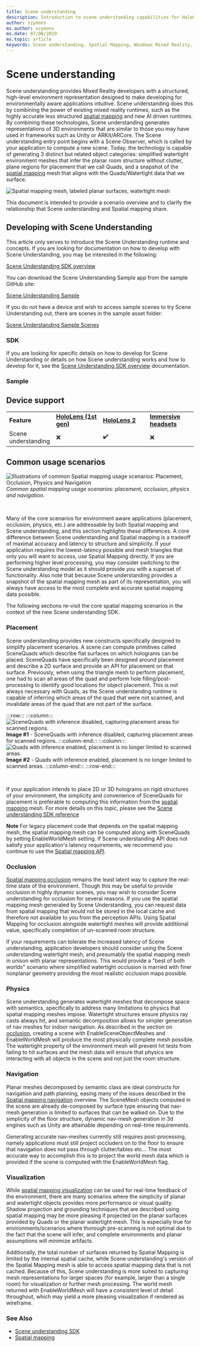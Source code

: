 ```yaml
---
title: Scene understanding
description: Introduction to scene understanding capabilities for HoloLens
author: szymons
ms.author: szymons
ms.date: 07/08/2019
ms.topic: article
keywords: Scene understanding, Spatial Mapping, Windows Mixed Reality, Unity, mixed reality headset, windows mixed reality headset, virtual reality headset, HoloLens, occlusion, SDK
---
```



# Scene understanding

Scene understanding provides Mixed Reality developers with a structured, high-level environment representation designed to make developing for environmentally aware applications intuitive. Scene understanding does this by combining the power of existing mixed reality runtimes, such as the highly accurate less structured [spatial mapping](spatial-mapping.md) and new AI driven runtimes. By combining these technologies, Scene understanding generates representations of 3D environments that are similar to those you may have used in frameworks such as Unity or ARKit/ARCore. The Scene understanding entry point begins with a Scene Observer, which is called by your application to compute a new scene. Today, the technology is capable of generating 3 distinct but related object categories: simplified watertight environment meshes that infer the planar room structure without clutter, plane regions for placement that we call Quads, and a snapshot of the [spatial mapping](spatial-mapping.md) mesh that aligns with the Quads/Watertight data that we surface.

![Spatial mapping mesh, labeled planar surfaces, watertight mesh](images/SUScenarios.png)

This document is intended to provide a scenario overview and to clarify the relationship that Scene understanding and Spatial mapping share.

## Developing with Scene Understanding

This article only serves to introduce the Scene Understanding runtime and concepts. If you are looking for documentation on how to develop with Scene Understanding, you may be interested in the following:

[Scene Understanding SDK overview](../develop/platform-capabilities-and-apis/scene-understanding-SDK.md)

You can download the Scene Understanding Sample app from the sample GitHub site:

[Scene Understanding Sample](https://github.com/microsoft/MixedReality-SceneUnderstanding-Samples)

If you do not have a device and wish to access sample scenes to try Scene Understanding out, there are scenes in the sample asset folder:

[Scene Understanding Sample Scenes](https://github.com/sceneunderstanding-microsoft/unitysample/tree/master/Assets/Resources/SerializedScenesForPCPath)

### SDK

If you are looking for specific details on how to develop for Scene Understanding or details on how Scene understanding works and how to develop for it, see the [Scene Understanding SDK overview](../develop/platform-capabilities-and-apis/scene-understanding-SDK.md) documentation.


### Sample


## Device support

<table>
    <colgroup>
    <col width="25%" />
    <col width="25%" />
    <col width="25%" />
    <col width="25%" />
    </colgroup>
    <tr>
        <td><strong>Feature</strong></td>
        <td><a href="../hololens-hardware-details.md"><strong>HoloLens (1st gen)</strong></a></td>
        <td><a href="https://docs.microsoft.com/hololens/hololens2-hardware"><strong>HoloLens 2</strong></td>
        <td><a href="../discover/immersive-headset-hardware-details.md"><strong>Immersive headsets</strong></a></td>
    </tr>
     <tr>
        <td>Scene understanding</td>
        <td>❌</td>
        <td>✔️</td>
        <td>❌</td>
    </tr>
</table>

## Common usage scenarios

![Illustrations of common Spatial mapping usage scenarios: Placement, Occlusion, Physics and Navigation](images/sm-concepts-1000px.png)<br>
*Common spatial mapping usage scenarios: placement, occlusion, physics and navigation.*

<br>

Many of the core scenarios for environment aware applications (placement, occlusion, physics, etc.) are addressable by both Spatial mapping and Scene understanding, and this section highlights these differences. A core difference between Scene understanding and Spatial mapping is a tradeoff of maximal accuracy and latency to structure and simplicity. If your application requires the lowest-latency possible and mesh triangles that only you will want to access, use Spatial Mapping directly. If you are performing higher level processing, you may consider switching to the Scene understanding model as it should provide you with a superset of functionality. Also note that because Scene understanding provides a snapshot of the spatial mapping mesh as part of its representation, you will always have access to the most complete and accurate spatial mapping data possible.

The following sections re-visit the core spatial mapping scenarios in the context of the new Scene understanding SDK.

### Placement

Scene understanding provides new constructs specifically designed to simplify placement scenarios. A scene can compute primitives called SceneQuads which describe flat surfaces on which holograms can be placed. SceneQuads have specifically been designed around placement and describe a 2D surface and provide an API for placement on that surface. Previously, when using the triangle mesh to perform placement, one had to scan all areas of the quad and perform hole filling/post-processing to identify good locations for object placement. This is not always necessary with Quads, as the Scene understanding runtime is capable of inferring which areas of the quad that were not scanned, and invalidate areas of the quad that are not part of the surface.

:::row:::
    :::column:::
       ![SceneQuads with inference disabled, capturing placement areas for scanned regions.](images/SUQuads.png)<br>
       **Image #1** - SceneQuads with inference disabled, capturing placement areas for scanned regions.
    :::column-end:::
        :::column:::
       ![Quads with inference enabled, placement is no longer limited to scanned areas.](images/SUWatertight.png)<br>
        **Image #2** - Quads with inference enabled, placement is no longer limited to scanned areas.
    :::column-end:::
:::row-end:::

<br>


If your application intends to place 2D or 3D holograms on rigid structures of your environment, the simplicity and convenience of SceneQuads for placement is preferable to computing this information from the [spatial mapping](spatial-mapping.md) mesh. For more details on this topic, please see the [Scene understanding SDK reference](../develop/platform-capabilities-and-apis/scene-understanding-SDK.md)

**Note** For legacy placement code that depends on the spatial mapping mesh, the spatial mapping mesh can be computed along with SceneQuads by setting EnableWorldMesh setting. If Scene understanding API does not satisfy your application's latency requirements, we recommend you continue to use the [Spatial mapping API](spatial-mapping.md#placement).

### Occlusion

[Spatial mapping occlusion](spatial-mapping.md#occlusion) remains the least latent way to capture the real-time state of the environment. Though this may be useful to provide occlusion in highly dynamic scenes, you may wish to consider Scene understanding for occlusion for several reasons. If you use the spatial mapping mesh generated by Scene Understanding, you can request data from spatial mapping that would not be stored in the local cache and therefore not available to you from the perception APIs. Using Spatial Mapping for occlusion alongside watertight meshes will provide additional value, specifically completion of un-scanned room structure.

If your requirements can tolerate the increased latency of Scene understanding, application developers should consider using the Scene understanding watertight mesh, and presumably the spatial mapping mesh in unison with planar representations. This would provide a "best of both worlds" scenario where simplified watertight occlusion is married with finer nonplanar geometry providing the most realistic occlusion maps possible.

### Physics

Scene understanding generates watertight meshes that decompose space with semantics, specifically to address many limitations to physics that spatial mapping meshes impose. Watertight structures ensure physics ray casts always hit, and semantic decomposition allows for simpler generation of nav meshes for indoor navigation. As described in the section on [occlusion](#occlusion), creating a scene with EnableSceneObjectMeshes and EnableWorldMesh will produce the most physically complete mesh possible. The watertight property of the environment mesh will prevent hit tests from failing to hit surfaces and the mesh data will ensure that physics are interacting with all objects in the scene and not just the room structure.

### Navigation

Planar meshes decomposed by semantic class are ideal constructs for navigation and path planning, easing many of the issues described in the [Spatial mapping navigation](spatial-mapping.md#navigation) overview. The SceneMesh objects computed in the scene are already de-composed by surface type ensuring that nav-mesh generation is limited to surfaces that can be walked on. Due to the simplicity of the floor structure, dynamic nav-mesh generation in 3d engines such as Unity are attainable depending on real-time requirements.

Generating accurate nav-meshes currently still requires post-processing, namely applications must still project occluders on to the floor to ensure that navigation does not pass through clutter/tables etc... The most accurate way to accomplish this is to project the world mesh data which is provided if the scene is computed with the EnableWorldMesh flag.

### Visualization

While [spatial mapping visualization](spatial-mapping.md#visualization) can be used for real-time feedback of the environment, there are many scenarios where the simplicity of planar and watertight objects provides more performance or visual quality. Shadow projection and grounding techniques that are described using spatial mapping may be more pleasing if projected on the planar surfaces provided by Quads or the planar watertight mesh. This is especially true for environments/scenarios where thorough pre-scanning is not optimal due to the fact that the scene will infer, and complete environments and planar assumptions will minimize artifacts.

Additionally, the total number of surfaces returned by Spatial Mapping is limited by the internal spatial cache, while Scene understanding's version of the Spatial Mapping mesh is able to access spatial mapping data that is not cached. Because of this, Scene understanding is more suited to capturing mesh representations for larger spaces (for example, larger than a single room) for visualization or further mesh processing. The world mesh returned with EnableWorldMesh will have a consistent level of detail throughout, which may yield a more pleasing visualization if rendered as wireframe.

### See Also

* [Scene understanding SDK](../develop/platform-capabilities-and-apis/scene-understanding-SDK.md)
* [Spatial mapping](spatial-mapping.md)
